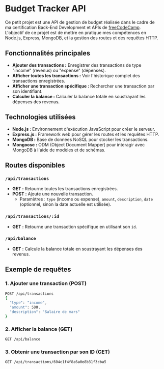 # Budget Tracker API

Ce petit projet est une API de gestion de budget réalisée dans le cadre de ma certification Back-End Development et APIs de [freeCodeCamp](https://www.freecodecamp.org/). L'objectif de ce projet est de mettre en pratique mes compétences en Node.js, Express, MongoDB, et la gestion des routes et des requêtes HTTP.

## Fonctionnalités principales

- **Ajouter des transactions :** Enregistrer des transactions de type "income" (revenus) ou "expense" (dépenses).
- **Afficher toutes les transactions :** Voir l'historique complet des transactions enregistrées.
- **Afficher une transaction spécifique :** Rechercher une transaction par son identifiant.
- **Calculer la balance :** Calculer la balance totale en soustrayant les dépenses des revenus.

## Technologies utilisées

- **Node.js :** Environnement d'exécution JavaScript pour créer le serveur.
- **Express.js :** Framework web pour gérer les routes et les requêtes HTTP.
- **MongoDB :** Base de données NoSQL pour stocker les transactions.
- **Mongoose :** ODM (Object Document Mapper) pour interagir avec MongoDB à l'aide de modèles et de schémas.

## Routes disponibles

### `/api/transactions`

- **GET :** Retourne toutes les transactions enregistrées.
- **POST :** Ajoute une nouvelle transaction.
  - Paramètres : `type` (income ou expense), `amount`, `description`, `date` (optionnel, sinon la date actuelle est utilisée).

### `/api/transactions/:id`

- **GET :** Retourne une transaction spécifique en utilisant son `id`.

### `/api/balance`

- **GET :** Calcule la balance totale en soustrayant les dépenses des revenus.

## Exemple de requêtes

### 1. Ajouter une transaction (POST)

```bash
POST /api/transactions
{
  "type": "income",
  "amount": 500,
  "description": "Salaire de mars"
}
```

### 2. Afficher la balance (GET)

```bash
GET /api/balance
```

### 3. Obtenir une transaction par son ID (GET)

```bash
GET /api/transactions/604c1f4f8a6a0e8b31f3cba5
```
